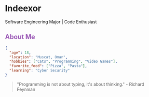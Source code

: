 # Indeexor

Software Engineering Major | Code Enthusiast


## <span style="color:#9b59b6;">About Me</span>

```json
{
  "age": 18,
  "location": "Muscat, Oman",
  "hobbies": ["Cats", "Programming", "Video Games"],
  "favorite_food": ["Pizza", "Pasta"],
  "learning": "Cyber Security"
}
```

> "Programming is not about typing, it's about thinking." - Richard Feynman

